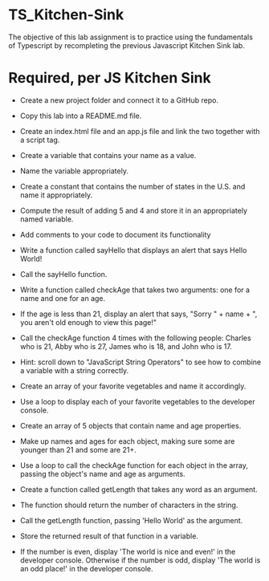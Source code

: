 # TS_Kitchen-Sink

The objective of this lab assignment is to practice using the fundamentals of Typescript by recompleting the previous Javascript Kitchen Sink lab.

# Required, per JS Kitchen Sink

- Create a new project folder and connect it to a GitHub repo.

- Copy this lab into a README.md file.

- Create an index.html file and an app.js file and link the two together with a script tag.

- Create a variable that contains your name as a value.

- Name the variable appropriately.

- Create a constant that contains the number of states in the U.S. and name it appropriately.

- Compute the result of adding 5 and 4 and store it in an appropriately named variable.

- Add comments to your code to document its functionality

- Write a function called sayHello that displays an alert that says Hello World!

- Call the sayHello function.

- Write a function called checkAge that takes two arguments: one for a name and one for an age.

- If the age is less than 21, display an alert that says, "Sorry " + name + ", you aren't old enough to view this page!"

- Call the checkAge function 4 times with the following people: Charles who is 21, Abby who is 27, James who is 18, and John who is 17.

- Hint: scroll down to "JavaScript String Operators" to see how to combine a variable with a string correctly.

- Create an array of your favorite vegetables and name it accordingly.
- Use a loop to display each of your favorite vegetables to the developer console.
- Create an array of 5 objects that contain name and age properties.
- Make up names and ages for each object, making sure some are younger than 21 and some are 21+.
- Use a loop to call the checkAge function for each object in the array, passing the object's name and age as arguments.
- Create a function called getLength that takes any word as an argument.
- The function should return the number of characters in the string.
- Call the getLength function, passing 'Hello World' as the argument.
- Store the returned result of that function in a variable.
- If the number is even, display 'The world is nice and even!' in the developer console. Otherwise if the number is odd, display 'The world is an odd place!' in the developer console.
